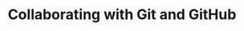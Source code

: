 ---
layout: workshop
category: workshop
title: "Collaborating with Git and GitHub"
time: 10:00 AM - 1:00 PM PST
human_date: "April 16"
year: 2025
location: UC Santa Barbara Library, Room 2509
instructors: Jose Niño Muriel, Jairo Melo-Flórez
helpers: Tess Ivinjack, Ryan Ka Yau Lai, Seth Erickson
pre_workshop_survey: "https://ucsb.co1.qualtrics.com/jfe/form/SV_bJeIoxjp1A9Xx3M?slug=2025-04-16-ucsb-gitcollab"
post_workshop_survey: "https://ucsb.co1.qualtrics.com/jfe/form/SV_0lD2XHnezknmSr4?slug=2025-04-16-ucsb-gitcollab"
shoreline_url: "https://tinyurl.com/ucsbcarp-s25-gitcollab-w"
lesson_url: "https://carpentry.library.ucsb.edu/2025-04-14-git-novice/08-collab.html"
description: "This workshop builds on the Getting Started with Git and GitHub session, introducing essential collaboration techniques. You'll learn how to work with branches and forks, follow best practices for preventing and resolving merge conflicts, and use Git effectively within integrated development environments (IDEs) like RStudio and VS Code.
<br><br>
This session is ideal for those who already have basic Git knowledge and want to improve their workflow when working with others."
---